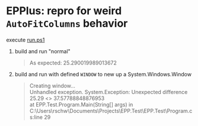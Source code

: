 # EPPlus: repro for weird `AutoFitColumns` behavior

execute [run.ps1](run.ps1)

1. build and run "normal"
   > As expected: 25.290019989013672
1. build and run with defined `WINDOW` to new up a System.Windows.Window
   > Creating window...  
   > Unhandled exception. System.Exception: Unexpected difference 25.29 <> 37.57788848876953  
   > at EPP.Test.Program.Main(String[] args) in C:\Users\rschw\Documents\Projects\EPP.Test\EPP.Test\Program.cs:line 29